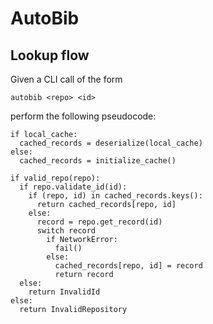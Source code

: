 # AutoBib


## Lookup flow

Given a CLI call of the form
```
autobib <repo> <id>
```
perform the following pseudocode:
```
if local_cache:
  cached_records = deserialize(local_cache)
else:
  cached_records = initialize_cache()

if valid_repo(repo):
  if repo.validate_id(id):
    if (repo, id) in cached_records.keys():
      return cached_records[repo, id]
    else:
      record = repo.get_record(id)
      switch record
        if NetworkError:
          fail()
        else:
          cached_records[repo, id] = record
          return record
  else:
    return InvalidId
else:
  return InvalidRepository
```
